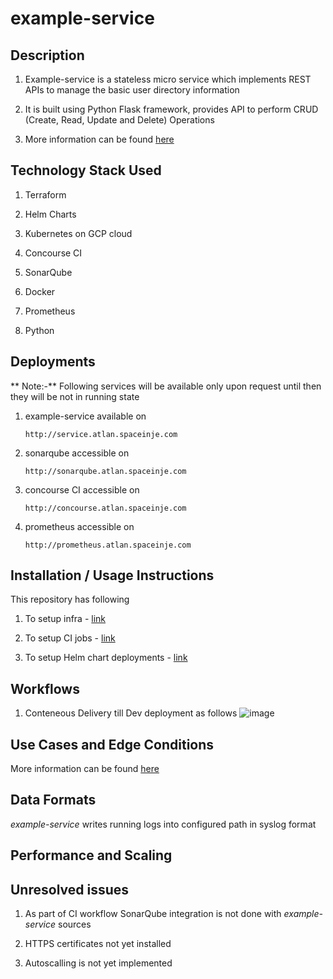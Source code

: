 # example-service
## Description

   1. Example-service is a stateless micro service which implements REST APIs to manage the basic user directory information

   2. It is built using Python Flask framework, provides API to perform CRUD (Create, Read, Update and Delete) Operations

   3. More information can be found [here](https://bitbucket.org/sripathi2610/example-service/src/master/)

## Technology Stack Used

   1. Terraform

   2. Helm Charts

   3. Kubernetes on GCP cloud

   4. Concourse CI

   5. SonarQube

   6. Docker

   7. Prometheus

   8. Python

## Deployments

   ** Note:-** Following services will be available only upon request until then they will be not in running state
   
   1. example-service available on

      ```
      http://service.atlan.spaceinje.com
      ```

   2. sonarqube accessible on

      ```
      http://sonarqube.atlan.spaceinje.com
      ```

   3. concourse CI accessible on

      ```
      http://concourse.atlan.spaceinje.com
      ```

   3. prometheus accessible on

      ```
      http://prometheus.atlan.spaceinje.com
      ```

## Installation / Usage Instructions

   This repository has following

   1. To setup infra - [link](https://bitbucket.org/sripathi2610/example-service/src/master/infra/)

   2. To setup CI jobs - [link](https://bitbucket.org/sripathi2610/example-service/src/master/ci/)

   3. To setup Helm chart deployments - [link](https://bitbucket.org/sripathi2610/example-service/src/master/helm-chart/)

## Workflows

   1. Conteneous Delivery till Dev deployment as follows
   ![image](https://drive.google.com/uc?export=view&id=1G3nnOxAMSXKkptQ2N8HE1SPwrd74x2vh)
   
   
## Use Cases and Edge Conditions
   More information can be found [here](https://bitbucket.org/sripathi2610/example-service/src/master/)

## Data Formats

   *example-service* writes running logs into configured path in syslog format

## Performance and Scaling

## Unresolved issues

   1. As part of CI workflow SonarQube integration is not done with *example-service* sources

   2. HTTPS certificates not yet installed

   3. Autoscalling is not yet implemented
